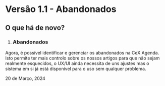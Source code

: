 # Versão 1.1 - Abandonados

## O que há de novo?

1. ### Abandonados

Agora, é possível identificar e gerenciar os abandonados na CeX Agenda. Isto permite ter mais controlo sobre os nossos artigos para que não sejam realmente esquecidos, o UX/UI ainda necessita de uns ajustes mas o sistema em si já está disponível para o uso sem qualquer problema.

<date>20 de Março, 2024</date>
